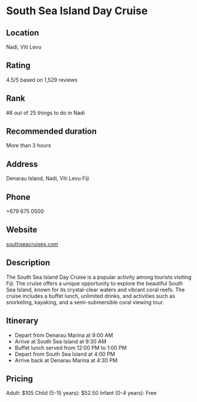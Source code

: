 
# South Sea Island Day Cruise

## Location

Nadi, Viti Levu

## Rating

4.5/5 based on 1,529 reviews

## Rank

#8 out of 25 things to do in Nadi

## Recommended duration

More than 3 hours

## Address

Denarau Island, Nadi, Viti Levu Fiji

## Phone

+679 675 0500

## Website

[southseacruises.com](https://www.southseacruises.com)

## Description

The South Sea Island Day Cruise is a popular activity among tourists visiting Fiji. The cruise offers a unique opportunity to explore the beautiful South Sea Island, known for its crystal-clear waters and vibrant coral reefs. The cruise includes a buffet lunch, unlimited drinks, and activities such as snorkeling, kayaking, and a semi-submersible coral viewing tour.

## Itinerary

- Depart from Denarau Marina at 9:00 AM
- Arrive at South Sea Island at 9:30 AM
- Buffet lunch served from 12:00 PM to 1:00 PM
- Depart from South Sea Island at 4:00 PM
- Arrive back at Denarau Marina at 4:30 PM

## Pricing

Adult: $105
Child (5-15 years): $52.50
Infant (0-4 years): Free
